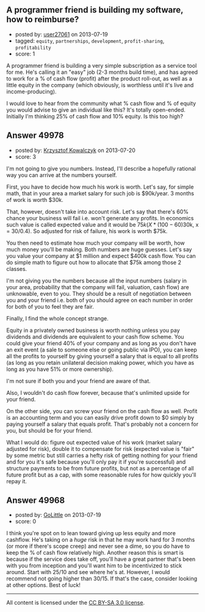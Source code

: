 ## A programmer friend is building my software, how to reimburse?

- posted by: [user27061](https://stackexchange.com/users/-1/27061-user27061) on 2013-07-19
- tagged: `equity`, `partnerships`, `development`, `profit-sharing`, `profitability`
- score: 1

A programmer friend is building a very simple subscription as a service tool for me. He's calling it an "easy" job (2-3 months build time), and has agreed to work for a % of cash flow (profit) after the product roll-out, as well as a little equity in the company (which obviously, is worthless until it's live and income-producing).

I would love to hear from the community what % cash flow and % of equity you would advise to give an individual like this? It's totally open-ended. Initially I'm thinking 25% of cash flow and 10% equity. Is this too high? 



## Answer 49978

- posted by: [Krzysztof Kowalczyk](https://stackexchange.com/users/-1/3945-krzysztof-kowalczyk) on 2013-07-20
- score: 3

I'm not going to give you numbers. Instead, I'll describe a hopefully rational way you can arrive at the numbers yourself.

First, you have to decide how much his work is worth. Let's say, for simple math, that in your area a market salary for such job is $90k/year. 3 months of work is worth $30k.

That, however, doesn't take into account risk. Let's say that there's 60% chance your business will fail i.e. won't generate any profits. In economics such value is called expected value and it would be $75k (X*(100-60)%=$30k, x = 30/0.4). So adjusted for risk of failure, his work is worth $75k.

You then need to estimate how much your company will be worth, how much money you'll be making. Both numbers are huge guesses. Let's say you value your company at $1 million and expect $400k cash flow. You can do simple math to figure out how to allocate that $75k among those 2 classes.

I'm not giving you the numbers because all the input numbers (salary in your area, probability that the company will fail, valuation, cash flow) are unknowable, even to you. They should be a result of negotiation between you and your friend i.e. both of you should agree on each number in order for both of you to feel they are fair.

Finally, I find the whole concept strange.

Equity in a privately owned business is worth nothing unless you pay dividends and dividends are equivalent to your cash flow scheme. You could give your friend 40% of your company and as long as you don't have an exit event (a sale to someone else or going public via IPO), you can keep all the profits to yourself by giving yourself a salary that is equal to all profits (as long as you retain unilateral decision making power, which you have as long as you have 51% or more ownership).

I'm not sure if both you and your friend are aware of that.

Also, I wouldn't do cash flow forever, because that's unlimited upside for your friend.

On the other side, you can screw your friend on the cash flow as well. Profit is an accounting term and you can easily drive profit down to $0 simply by paying yourself a salary that equals profit. That's probably not a concern for you, but should be for your friend.

What I would do: figure out expected value of his work (market salary adjusted for risk), double it to compensate for risk (expected value is "fair" by some metric but still carries a hefty risk of getting nothing for your friend and for you it's safe because you'll only pay it if you're successful) and structure payments to be from future profits, but not as a percentage of all future profit but as a cap, with some reasonable rules for how quickly you'll repay it.



## Answer 49968

- posted by: [GoLittle](https://stackexchange.com/users/-1/27053-golittle) on 2013-07-19
- score: 0

I think you're spot on to lean toward giving up less equity and more cashflow. He's taking on a *huge* risk in that he may work hard for 3 months (or more if there's scope creep) and never see a dime, so you do have to keep the % of cash flow relatively high. Another reason this is smart is because if the service does take off, you'll have a great partner that's been with you from inception and you'll want him to be incentivized to stick around. Start with 25/10 and see where he's at. However, I would recommend not going higher than 30/15. If that's the case, consider looking at other options. Best of luck!



---

All content is licensed under the [CC BY-SA 3.0 license](https://creativecommons.org/licenses/by-sa/3.0/).
